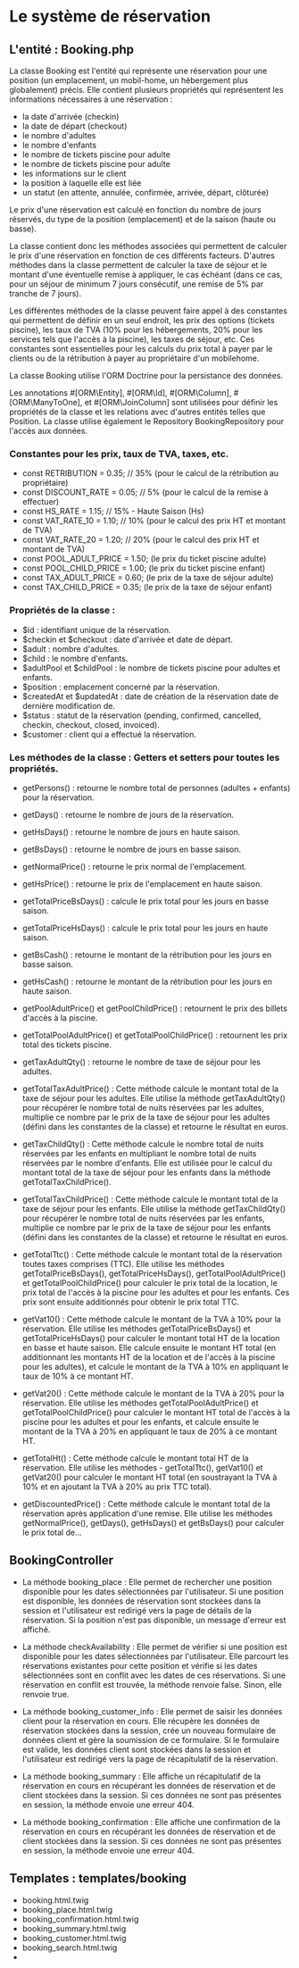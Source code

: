 # Le système de réservation

## L'entité : Booking.php

La classe Booking est l'entité qui représente une réservation pour une position (un emplacement, un mobil-home, un hébergement plus globalement) précis. Elle contient plusieurs propriétés qui représentent les informations nécessaires à une réservation :

- la date d'arrivée (checkin)
- la date de départ (checkout)
- le nombre d'adultes
- le nombre d'enfants
- le nombre de tickets piscine pour adulte
- le nombre de tickets piscine pour adulte
- les informations sur le client
- la position à laquelle elle est liée
- un statut (en attente, annulée, confirmée, arrivée, départ, clôturée)

Le prix d'une réservation est calculé en fonction du nombre de jours réservés, du type de la position (emplacement) et de la saison (haute ou basse).

La classe contient donc les méthodes associées qui permettent de calculer le prix d'une réservation en fonction de ces différents facteurs. D'autres méthodes dans la classe permettent de calculer la taxe de séjour et le montant d'une éventuelle remise à appliquer, le cas échéant (dans ce cas, pour un séjour de minimum 7 jours consécutif, une remise de 5% par tranche de 7 jours).

Les différentes méthodes de la classe peuvent faire appel à des constantes qui permettent de définir en un seul endroit, les prix des options (tickets piscine), les taux de TVA (10% pour les hébergements, 20% pour les services tels que l'accès à la piscine), les taxes de séjour, etc. Ces constantes sont essentielles pour les calculs du prix total à payer par le clients ou de la rétribution à payer au propriétaire d'un mobilehome.

La classe Booking utilise l'ORM Doctrine pour la persistance des données.

Les annotations #[ORM\Entity], #[ORM\Id], #[ORM\Column], #[ORM\ManyToOne], et #[ORM\JoinColumn] sont utilisées pour définir les propriétés de la classe et les relations avec d'autres entités telles que Position. La classe utilise également le Repository BookingRepository pour l'accès aux données.

### Constantes pour les prix, taux de TVA, taxes, etc.

- const RETRIBUTION = 0.35; // 35% (pour le calcul de la rétribution au propriétaire)
- const DISCOUNT_RATE = 0.05; // 5% (pour le calcul de la remise à effectuer)
- const HS_RATE = 1.15; // 15% - Haute Saison (Hs)
- const VAT_RATE_10 = 1.10; // 10% (pour le calcul des prix HT et montant de TVA)
- const VAT_RATE_20 = 1.20; // 20% (pour le calcul des prix HT et montant de TVA)
- const POOL_ADULT_PRICE = 1.50; (le prix du ticket piscine adulte)
- const POOL_CHILD_PRICE = 1.00; (le prix du ticket piscine enfant)
- const TAX_ADULT_PRICE = 0.60; (le prix de la taxe de séjour adulte)
- const TAX_CHILD_PRICE = 0.35; (le prix de la taxe de séjour enfant)

### Propriétés de la classe :

- $id : identifiant unique de la réservation.
- $checkin et $checkout : date d'arrivée et date de départ.
- $adult : nombre d'adultes.
- $child : le nombre d'enfants.
- $adultPool et $childPool : le nombre de tickets piscine pour adultes et enfants.
- $position : emplacement concerné par la réservation.
- $createdAt et $updatedAt : date de création de la réservation date de dernière modification de.
- $status : statut de la réservation (pending, confirmed, cancelled, checkin, checkout, closed, invoiced).
- $customer : client qui a effectué la réservation.

### Les méthodes de la classe : Getters et setters pour toutes les propriétés.

- getPersons() : retourne le nombre total de personnes (adultes + enfants) pour la réservation.
- getDays() : retourne le nombre de jours de la réservation.
- getHsDays() : retourne le nombre de jours en haute saison.
- getBsDays() : retourne le nombre de jours en basse saison.
- getNormalPrice() : retourne le prix normal de l'emplacement.
- getHsPrice() : retourne le prix de l'emplacement en haute saison.
- getTotalPriceBsDays() : calcule le prix total pour les jours en basse saison.
- getTotalPriceHsDays() : calcule le prix total pour les jours en haute saison.
- getBsCash() : retourne le montant de la rétribution pour les jours en basse saison.
- getHsCash() : retourne le montant de la rétribution pour les jours en haute saison.
- getPoolAdultPrice() et getPoolChildPrice() : retournent le prix des billets d'accès à la piscine.
- getTotalPoolAdultPrice() et getTotalPoolChildPrice() : retournent les prix total des tickets piscine.
- getTaxAdultQty() : retourne le nombre de taxe de séjour pour les adultes.

- getTotalTaxAdultPrice() : Cette méthode calcule le montant total de la taxe de séjour pour les adultes. Elle utilise la méthode getTaxAdultQty() pour récupérer le nombre total de nuits réservées par les adultes, multiplie ce nombre par le prix de la taxe de séjour pour les adultes (défini dans les constantes de la classe) et retourne le résultat en euros.

- getTaxChildQty() : Cette méthode calcule le nombre total de nuits réservées par les enfants en multipliant le nombre total de nuits réservées par le nombre d'enfants. Elle est utilisée pour le calcul du montant total de la taxe de séjour pour les enfants dans la méthode getTotalTaxChildPrice().

- getTotalTaxChildPrice() : Cette méthode calcule le montant total de la taxe de séjour pour les enfants. Elle utilise la méthode getTaxChildQty() pour récupérer le nombre total de nuits réservées par les enfants, multiplie ce nombre par le prix de la taxe de séjour pour les enfants (défini dans les constantes de la classe) et retourne le résultat en euros.

- getTotalTtc() : Cette méthode calcule le montant total de la réservation toutes taxes comprises (TTC). Elle utilise les méthodes getTotalPriceBsDays(), getTotalPriceHsDays(), getTotalPoolAdultPrice() et getTotalPoolChildPrice() pour calculer le prix total de la location, le prix total de l'accès à la piscine pour les adultes et pour les enfants. Ces prix sont ensuite additionnés pour obtenir le prix total TTC.

- getVat10() : Cette méthode calcule le montant de la TVA à 10% pour la réservation. Elle utilise les méthodes getTotalPriceBsDays() et getTotalPriceHsDays() pour calculer le montant total HT de la location en basse et haute saison. Elle calcule ensuite le montant HT total (en additionnant les montants HT de la location et de l'accès à la piscine pour les adultes), et calcule le montant de la TVA à 10% en appliquant le taux de 10% à ce montant HT.

- getVat20() : Cette méthode calcule le montant de la TVA à 20% pour la réservation. Elle utilise les méthodes getTotalPoolAdultPrice() et getTotalPoolChildPrice() pour calculer le montant HT total de l'accès à la piscine pour les adultes et pour les enfants, et calcule ensuite le montant de la TVA à 20% en appliquant le taux de 20% à ce montant HT.

- getTotalHt() : Cette méthode calcule le montant total HT de la réservation. Elle utilise les méthodes - getTotalTtc(), getVat10() et getVat20() pour calculer le montant HT total (en soustrayant la TVA à 10% et en ajoutant la TVA à 20% au prix TTC total).

- getDiscountedPrice() : Cette méthode calcule le montant total de la réservation après application d'une remise. Elle utilise les méthodes getNormalPrice(), getDays(), getHsDays() et getBsDays() pour calculer le prix total de...

## BookingController

- La méthode booking_place : Elle permet de rechercher une position disponible pour les dates sélectionnées par l'utilisateur. Si une position est disponible, les données de réservation sont stockées dans la session et l'utilisateur est redirigé vers la page de détails de la réservation. Si la position n'est pas disponible, un message d'erreur est affiché.

- La méthode checkAvailability : Elle permet de vérifier si une position est disponible pour les dates sélectionnées par l'utilisateur. Elle parcourt les réservations existantes pour cette position et vérifie si les dates sélectionnées sont en conflit avec les dates de ces réservations. Si une réservation en conflit est trouvée, la méthode renvoie false. Sinon, elle renvoie true.

- La méthode booking_customer_info : Elle permet de saisir les données client pour la réservation en cours. Elle récupère les données de réservation stockées dans la session, crée un nouveau formulaire de données client et gère la soumission de ce formulaire. Si le formulaire est valide, les données client sont stockées dans la session et l'utilisateur est redirigé vers la page de récapitulatif de la réservation.

- La méthode booking_summary : Elle affiche un récapitulatif de la réservation en cours en récupérant les données de réservation et de client stockées dans la session. Si ces données ne sont pas présentes en session, la méthode envoie une erreur 404.

- La méthode booking_confirmation : Elle affiche une confirmation de la réservation en cours en récupérant les données de réservation et de client stockées dans la session. Si ces données ne sont pas présentes en session, la méthode envoie une erreur 404.

## Templates : templates/booking

- booking.html.twig
- booking_place.html.twig
- booking_confirmation.html.twig
- booking_summary.html.twig
- booking_customer.html.twig
- booking_search.html.twig
- 